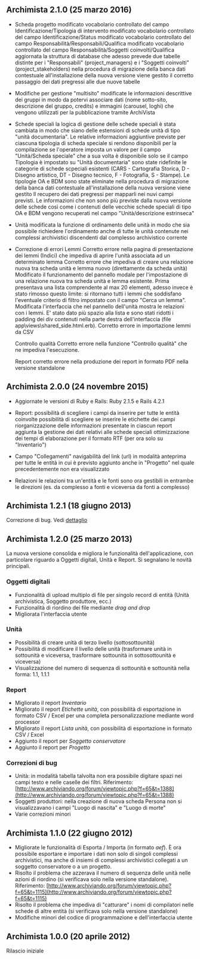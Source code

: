 ## Archimista 2.1.0 (25 marzo 2016)

- Scheda progetto
    modificato vocabolario controllato del campo Identificazione/Tipologia di intervento
    modificato vocabolario controllato del campo Identificazione/Status
    modificato vocabolario controllato del campo Responsabilità/Responsabili/Qualifica
    modificato vocabolario controllato del campo Responsabilità/Soggetti coinvolti/Qualifica
    aggiornata la struttura di database che adesso prevede due tabelle distinte per i "Responsabili" (project_managers) e i "Soggetti coinvolti" (project_stakeholders)
    nella procedura di migrazione della banca dati contestuale all'installazione della nuova versione viene gestito il corretto passaggio dei dati pregressi alle due nuove tabelle

- Modifiche per gestione "multisito"
    modificate le informazioni descrittive dei gruppi in modo da potervi associare dati (nome sotto-sito, descrizione del gruppo, credits) e immagini (carousel, loghi) che vengono utilizzati per la pubblicazione tramite ArchiVista

- Schede speciali
    la logica di gestione delle schede speciali è stata cambiata in modo che siano delle estensioni di schede unità di tipo "unità documentaria". Le relative informazioni aggiuntive previste per ciascuna tipologia di scheda speciale si rendono disponibili per la compilazione se l'operatore imposta un valore per il campo "Unità/Scheda speciale" che a sua volta è disponibile solo se il campo Tipologia è impostato su "Unità documentaria"
    sono state ridefinite le categorie di schede scpeciali esistenti (CARS - Cartografia Storica, D - Disegno artistico, DT - Disegno tecnico, F - Fotografia, S - Stampe). Le tipologie OA e BDM sono state eliminate
    nella procedura di migrazione della banca dati contestuale all'installazione della nuova versione viene gestito ll recupero dei dati pregressi per mapparli nei nuvi campi previsti. Le informazioni che non sono più previste dalla nuova versione delle schede così come i contenuti delle vecchie schede speciali di tipo OA e BDM vengono recuperati nel campo "Unità/descrizione estrinseca"
 
- Unità
  modificata la funzione di ordinamento delle unità in modo che sia possibile richiedere l'ordinamento anche di tutte le unità contenute nei complessi archivistici discendenti dal complesso archivistico corrente

- Correzione di errori
  Lemmi
  Corretto errore nella pagina di presentazione dei lemmi (Indici) che impediva di aprire l'unità associata ad un determinato lemma
  Corretto errore che impediva di creare una relazione nuova tra scheda unità e lemma nuovo (direttamente da scheda unità)
  Modificato il funzionamento del pannello modale per l'impostazione di una relazione nuova tra scheda unità e lemma esistente. Prima presentava una lista comprendente al max 20 elementi, adesso invece è stato rimosso questo limite: si ritornano tutti i lemmi che soddisfano l'eventuale criterio di filtro impostato con il campo "Cerca un lemma".
  Modificata l'interfaccia che nel pannello dell'unità mostra le relazioni con i lemmi. E' stato dato più spazio alla lista e sono stati ridotti i padding dei div contenuti nella parte destra dell'interfaccia (file app\views\shared\_side.html.erb).
  Corretto errore in importazione lemmi da CSV
  
  Controllo qualità
  Corretto errore nella funzione "Controllo qualità" che ne impediva l'esecuzione.

  Report
  corretto errore nella produzione dei report in formato PDF nella versione standalone


## Archimista 2.0.0 (24 novembre 2015)

- Aggiornate le versioni di Ruby e Rails: Ruby 2.1.5 e Rails 4.2.1
- Report:
    possibilità di scegliere i campi da inserire per tutte le entità coinvolte
    possibilità di scegliere se inserire le etichette dei campi
    riorganizzazione delle informazioni presentate in ciascun report
    aggiunta la gestione dei dati relativi alle schede speciali
    ottimizzazione dei tempi di elaborazione per il formato RTF (per ora solo su "Inventario")

- Campo "Collegamenti"
    navigabilità del link (url) in modalità anteprima per tutte le entità in cui è previsto
    aggiunto anche in "Progetto" nel quale precedentemente non era visualizzato

- Relazioni
    le relazioni tra un'entità e le fonti sono ora gestibili in entrambe le direzioni (es. da complesso a fonti e viceversa da fonti a complesso)

## Archimista 1.2.1 (18 giugno 2013)

Correzione di bug. Vedi [dettaglio](https://github.com/codexcoop/archimista/compare/v1.2.0...v1.2.1)

## Archimista 1.2.0 (25 marzo 2013)

La nuova versione consolida e migliora le funzionalità dell'applicazione, con particolare riguardo a Oggetti digitali, Unità e Report. Si segnalano le novità principali.

### Oggetti digitali

- Funzionalità di upload multiplo di file per singolo record di entità (Unità archivistica, Soggetto produttore, ecc.)
- Funzionalità di riordino dei file mediante *drag and drop*
- Migliorata l'interfaccia utente

### Unità

- Possibilità di creare unità di terzo livello (sottosottounità)
- Possibilità di modificare il livello delle unità (trasformare unità in sottounità e viceversa, trasformare sottounità in sottosottounità e viceversa)
- Visualizzazione del numero di sequenza di sottounità e sottounità nella forma: 1.1, 1.1.1

### Report

- Migliorato il report *Inventario*
- Migliorato il report *Etichette unità*, con possibilità di esportazione in formato CSV / Excel per una completa personalizzazione mediante word processor
- Migliorato il report *Lista unità*, con possibilità di esportazione in formato CSV / Excel
- Aggiunto il report per *Soggetto conservatore*
- Aggiunto il report per *Progetto*

### Correzioni di bug

- Unità: in modalità tabella talvolta non era possibile digitare spazi nei campi testo e nelle caselle dei filtri. Riferimento: [http://www.archiviando.org/forum/viewtopic.php?f=65&t=1388](http://www.archiviando.org/forum/viewtopic.php?f=65&t=1388)
- Soggetti produttori: nella creazione di nuova scheda Persona non si visualizzavano i campi "Luogo di nascita" e "Luogo di morte"
- Varie correzioni minori

## Archimista 1.1.0 (22 giugno 2012)

- Migliorate le funzionalità di Esporta / Importa (in formato *aef*).
È ora possibile esportare e importare i dati non solo di singoli complessi archivistici, ma anche di insiemi di complessi archivistici collegati a un soggetto conservatore o a un progetto.
- Risolto il problema che azzerava il numero di sequenza delle unità nelle azioni di riordino (si verificava solo nella versione standalone). Riferimento: [http://www.archiviando.org/forum/viewtopic.php?f=65&t=1115](http://www.archiviando.org/forum/viewtopic.php?f=65&t=1115)
- Risolto il problema che impediva di "catturare" i nomi di compilatori nelle schede di altre entità (si verificava solo nella versione standalone)
- Modifiche minori del codice di programmazione e dell'interfaccia utente

## Archimista 1.0.0 (20 aprile 2012)

Rilascio iniziale
